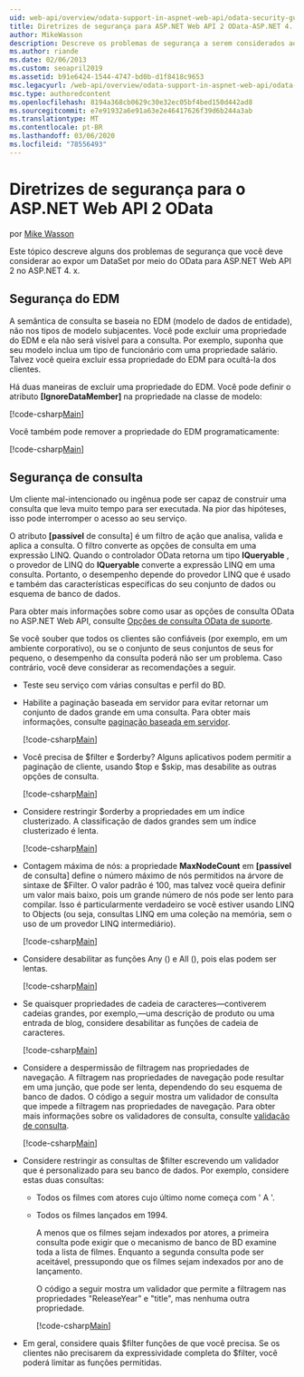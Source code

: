 ```yaml
---
uid: web-api/overview/odata-support-in-aspnet-web-api/odata-security-guidance
title: Diretrizes de segurança para ASP.NET Web API 2 OData-ASP.NET 4. x
author: MikeWasson
description: Descreve os problemas de segurança a serem considerados ao expor um DataSet por meio do OData para ASP.NET Web API 2 no ASP.NET 4. x.
ms.author: riande
ms.date: 02/06/2013
ms.custom: seoapril2019
ms.assetid: b91e6424-1544-4747-bd0b-d1f8418c9653
msc.legacyurl: /web-api/overview/odata-support-in-aspnet-web-api/odata-security-guidance
msc.type: authoredcontent
ms.openlocfilehash: 8194a368cb0629c30e32ec05bf4bed150d442ad8
ms.sourcegitcommit: e7e91932a6e91a63e2e46417626f39d6b244a3ab
ms.translationtype: MT
ms.contentlocale: pt-BR
ms.lasthandoff: 03/06/2020
ms.locfileid: "78556493"
---
```

# <a name="security-guidance-for-aspnet-web-api-2-odata"></a>Diretrizes de segurança para o ASP.NET Web API 2 OData

por [Mike Wasson](https://github.com/MikeWasson)

Este tópico descreve alguns dos problemas de segurança que você deve considerar ao expor um DataSet por meio do OData para ASP.NET Web API 2 no ASP.NET 4. x.

## <a name="edm-security"></a>Segurança do EDM

A semântica de consulta se baseia no EDM (modelo de dados de entidade), não nos tipos de modelo subjacentes. Você pode excluir uma propriedade do EDM e ela não será visível para a consulta. Por exemplo, suponha que seu modelo inclua um tipo de funcionário com uma propriedade salário. Talvez você queira excluir essa propriedade do EDM para ocultá-la dos clientes.

Há duas maneiras de excluir uma propriedade do EDM. Você pode definir o atributo **[IgnoreDataMember]** na propriedade na classe de modelo:

[!code-csharp[Main](odata-security-guidance/samples/sample1.cs)]

Você também pode remover a propriedade do EDM programaticamente:

[!code-csharp[Main](odata-security-guidance/samples/sample2.cs)]

## <a name="query-security"></a>Segurança de consulta

Um cliente mal-intencionado ou ingênua pode ser capaz de construir uma consulta que leva muito tempo para ser executada. Na pior das hipóteses, isso pode interromper o acesso ao seu serviço.

O atributo **[passível** de consulta] é um filtro de ação que analisa, valida e aplica a consulta. O filtro converte as opções de consulta em uma expressão LINQ. Quando o controlador OData retorna um tipo **IQueryable** , o provedor de LINQ do **IQueryable** converte a expressão LINQ em uma consulta. Portanto, o desempenho depende do provedor LINQ que é usado e também das características específicas do seu conjunto de dados ou esquema de banco de dados.

Para obter mais informações sobre como usar as opções de consulta OData no ASP.NET Web API, consulte [Opções de consulta OData de suporte](supporting-odata-query-options.md).

Se você souber que todos os clientes são confiáveis (por exemplo, em um ambiente corporativo), ou se o conjunto de seus conjuntos de seus for pequeno, o desempenho da consulta poderá não ser um problema. Caso contrário, você deve considerar as recomendações a seguir.

- Teste seu serviço com várias consultas e perfil do BD.
- Habilite a paginação baseada em servidor para evitar retornar um conjunto de dados grande em uma consulta. Para obter mais informações, consulte [paginação baseada em servidor](supporting-odata-query-options.md#server-paging). 

    [!code-csharp[Main](odata-security-guidance/samples/sample3.cs)]
- Você precisa de $filter e $orderby? Alguns aplicativos podem permitir a paginação de cliente, usando $top e $skip, mas desabilite as outras opções de consulta. 

    [!code-csharp[Main](odata-security-guidance/samples/sample4.cs)]
- Considere restringir $orderby a propriedades em um índice clusterizado. A classificação de dados grandes sem um índice clusterizado é lenta. 

    [!code-csharp[Main](odata-security-guidance/samples/sample5.cs)]
- Contagem máxima de nós: a propriedade **MaxNodeCount** em **[passível** de consulta] define o número máximo de nós permitidos na árvore de sintaxe de $Filter. O valor padrão é 100, mas talvez você queira definir um valor mais baixo, pois um grande número de nós pode ser lento para compilar. Isso é particularmente verdadeiro se você estiver usando LINQ to Objects (ou seja, consultas LINQ em uma coleção na memória, sem o uso de um provedor LINQ intermediário). 

    [!code-csharp[Main](odata-security-guidance/samples/sample6.cs)]
- Considere desabilitar as funções Any () e All (), pois elas podem ser lentas. 

    [!code-csharp[Main](odata-security-guidance/samples/sample7.cs)]
- Se quaisquer propriedades de cadeia de caracteres&#8212;contiverem cadeias grandes, por exemplo,&#8212;uma descrição de produto ou uma entrada de blog, considere desabilitar as funções de cadeia de caracteres. 

    [!code-csharp[Main](odata-security-guidance/samples/sample8.cs)]
- Considere a despermissão de filtragem nas propriedades de navegação. A filtragem nas propriedades de navegação pode resultar em uma junção, que pode ser lenta, dependendo do seu esquema de banco de dados. O código a seguir mostra um validador de consulta que impede a filtragem nas propriedades de navegação. Para obter mais informações sobre os validadores de consulta, consulte [validação de consulta](supporting-odata-query-options.md#query-validation). 

    [!code-csharp[Main](odata-security-guidance/samples/sample9.cs)]
- Considere restringir as consultas de $filter escrevendo um validador que é personalizado para seu banco de dados. Por exemplo, considere estas duas consultas: 

  - Todos os filmes com atores cujo último nome começa com ' A '.
  - Todos os filmes lançados em 1994.

    A menos que os filmes sejam indexados por atores, a primeira consulta pode exigir que o mecanismo de banco de BD examine toda a lista de filmes. Enquanto a segunda consulta pode ser aceitável, pressupondo que os filmes sejam indexados por ano de lançamento.

    O código a seguir mostra um validador que permite a filtragem nas propriedades "ReleaseYear" e "title", mas nenhuma outra propriedade.

    [!code-csharp[Main](odata-security-guidance/samples/sample10.cs)]
- Em geral, considere quais $filter funções de que você precisa. Se os clientes não precisarem da expressividade completa do $filter, você poderá limitar as funções permitidas.
